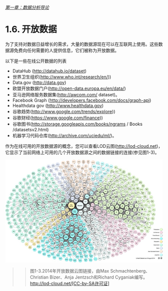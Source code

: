 
[*第一章：数据分析导论*](./README.md)


# 1.6. 开放数据

为了支持对数据日益增长的需求，大量的数据源现在可以在互联网上使用。这些数据源免费向任何需要的人提供信息，它们被称为开放数据。

以下是一些在线公开数据的列表

* DataHub (http://datahub.io/dataset)
* 世界卫生组织(http://www.who.int/research/en/))
* Data.gov (http://data.gov)
* 欧盟开放数据门户(http://open-data.europa.eu/en/data/)
* 亚马逊网络服务数据集(http://awcom.com/ dataset)。
* Facebook Graph (http://developers.facebook.com/docs/graph-api)
* Healthdata gov (http://www.healthdata.gov)
* 谷歌趋势(http://www.google.com/trends/explore))
* 谷歌财经(https://www.google.com/finance))
* 谷歌图书(http://storage.googleapis.com/books/ngrams / Books /datasetsv2.html)
* 机器学习代码仓库(http://archive.com/uciedu/ml/)。

作为在线可用的开放数据源的概念，您可以查看LOD云图(http://lod-cloud.net)，它显示了当前网络上可用的几个开放数据源之间的数据链接的连接(参见图1-3)。

![Figure 1-3](images/figure-1-3.png)
>> 图1-3.2014年开放数据云图链接，由Max Schmachtenberg、Christian Bizer、Anja Jentzsch和Richard Cyganiak编写。http://lod-cloud.net/[CC-by-SA许可证]


